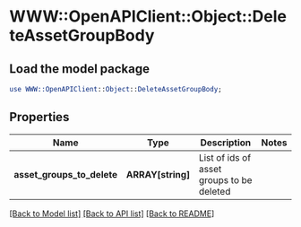 # WWW::OpenAPIClient::Object::DeleteAssetGroupBody

## Load the model package
```perl
use WWW::OpenAPIClient::Object::DeleteAssetGroupBody;
```

## Properties
Name | Type | Description | Notes
------------ | ------------- | ------------- | -------------
**asset_groups_to_delete** | **ARRAY[string]** | List of ids of asset groups to be deleted | 

[[Back to Model list]](../README.md#documentation-for-models) [[Back to API list]](../README.md#documentation-for-api-endpoints) [[Back to README]](../README.md)


